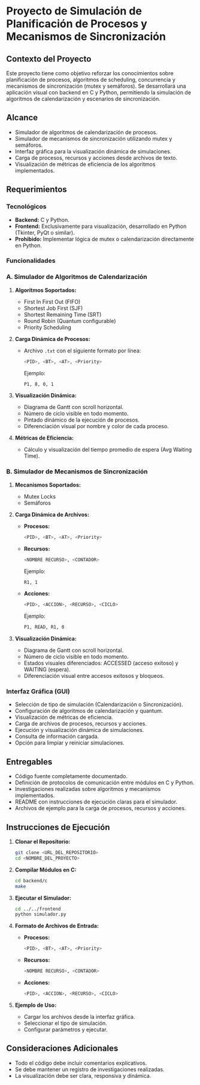 
# Proyecto de Simulación de Planificación de Procesos y Mecanismos de Sincronización

## Contexto del Proyecto

Este proyecto tiene como objetivo reforzar los conocimientos sobre planificación de procesos, algoritmos de scheduling, concurrencia y mecanismos de sincronización (mutex y semáforos). Se desarrollará una aplicación visual con backend en C y Python, permitiendo la simulación de algoritmos de calendarización y escenarios de sincronización.

## Alcance

- Simulador de algoritmos de calendarización de procesos.
- Simulador de mecanismos de sincronización utilizando mutex y semáforos.
- Interfaz gráfica para la visualización dinámica de simulaciones.
- Carga de procesos, recursos y acciones desde archivos de texto.
- Visualización de métricas de eficiencia de los algoritmos implementados.

## Requerimientos

### Tecnológicos

- **Backend:** C y Python.
- **Frontend:** Exclusivamente para visualización, desarrollado en Python (Tkinter, PyQt o similar).
- **Prohibido:** Implementar lógica de mutex o calendarización directamente en Python.

### Funcionalidades

### A. Simulador de Algoritmos de Calendarización

1. **Algoritmos Soportados:**
   - First In First Out (FIFO)
   - Shortest Job First (SJF)
   - Shortest Remaining Time (SRT)
   - Round Robin (Quantum configurable)
   - Priority Scheduling

2. **Carga Dinámica de Procesos:**
   - Archivo `.txt` con el siguiente formato por línea:

     ```bash
     <PID>, <BT>, <AT>, <Priority>
     ```

     Ejemplo:

     ```bash
     P1, 8, 0, 1
     ```

3. **Visualización Dinámica:**
   - Diagrama de Gantt con scroll horizontal.
   - Número de ciclo visible en todo momento.
   - Pintado dinámico de la ejecución de procesos.
   - Diferenciación visual por nombre y color de cada proceso.

4. **Métricas de Eficiencia:**
   - Cálculo y visualización del tiempo promedio de espera (Avg Waiting Time).

### B. Simulador de Mecanismos de Sincronización

1. **Mecanismos Soportados:**
   - Mutex Locks
   - Semáforos

2. **Carga Dinámica de Archivos:**
   - **Procesos:**  

     ```bash
     <PID>, <BT>, <AT>, <Priority>
     ```

   - **Recursos:**  

     ```bash
     <NOMBRE RECURSO>, <CONTADOR>
     ```

     Ejemplo:

     ```bash
     R1, 1
     ```

   - **Acciones:**  

     ```bash
     <PID>, <ACCION>, <RECURSO>, <CICLO>
     ```

     Ejemplo:

     ```bash
     P1, READ, R1, 0
     ```

3. **Visualización Dinámica:**
   - Diagrama de Gantt con scroll horizontal.
   - Número de ciclo visible en todo momento.
   - Estados visuales diferenciados: ACCESSED (acceso exitoso) y WAITING (espera).
   - Diferenciación visual entre accesos exitosos y bloqueos.

### Interfaz Gráfica (GUI)

- Selección de tipo de simulación (Calendarización o Sincronización).
- Configuración de algoritmos de calendarización y quantum.
- Visualización de métricas de eficiencia.
- Carga de archivos de procesos, recursos y acciones.
- Ejecución y visualización dinámica de simulaciones.
- Consulta de información cargada.
- Opción para limpiar y reiniciar simulaciones.

## Entregables

- Código fuente completamente documentado.
- Definición de protocolos de comunicación entre módulos en C y Python.
- Investigaciones realizadas sobre algoritmos y mecanismos implementados.
- README con instrucciones de ejecución claras para el simulador.
- Archivos de ejemplo para la carga de procesos, recursos y acciones.

## Instrucciones de Ejecución

1. **Clonar el Repositorio:**

   ```bash
   git clone <URL_DEL_REPOSITORIO>
   cd <NOMBRE_DEL_PROYECTO>
   ```

2. **Compilar Módulos en C:**

   ```bash
   cd backend/c
   make
   ```

3. **Ejecutar el Simulador:**

   ```bash
   cd ../../frontend
   python simulador.py
   ```

4. **Formato de Archivos de Entrada:**

   - **Procesos:**

     ```bash
     <PID>, <BT>, <AT>, <Priority>
     ```

   - **Recursos:**

     ```bash
     <NOMBRE RECURSO>, <CONTADOR>
     ```

   - **Acciones:**

     ```bash
     <PID>, <ACCION>, <RECURSO>, <CICLO>
     ```

5. **Ejemplo de Uso:**

   - Cargar los archivos desde la interfaz gráfica.
   - Seleccionar el tipo de simulación.
   - Configurar parámetros y ejecutar.

## Consideraciones Adicionales

- Todo el código debe incluir comentarios explicativos.
- Se debe mantener un registro de investigaciones realizadas.
- La visualización debe ser clara, responsiva y dinámica.
